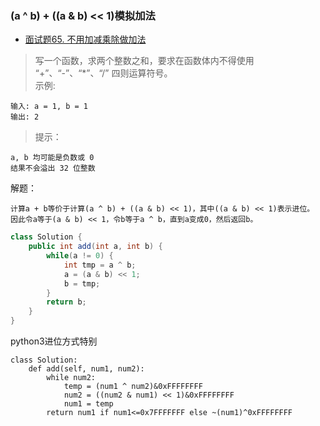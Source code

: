 ### (a ^ b) + ((a & b) << 1)模拟加法
- [面试题65. 不用加减乘除做加法](https://leetcode-cn.com/problems/bu-yong-jia-jian-cheng-chu-zuo-jia-fa-lcof/)
> 写一个函数，求两个整数之和，要求在函数体内不得使用 “+”、“-”、“*”、“/” 四则运算符号。   
示例:
```shell
输入: a = 1, b = 1
输出: 2
```
>提示：
```shell
a, b 均可能是负数或 0
结果不会溢出 32 位整数
```
解题：
```shell
计算a + b等价于计算(a ^ b) + ((a & b) << 1)，其中((a & b) << 1)表示进位。    
因此令a等于(a & b) << 1，令b等于a ^ b，直到a变成0，然后返回b。
```
```java
class Solution {
    public int add(int a, int b) {
        while(a != 0) {
            int tmp = a ^ b;
            a = (a & b) << 1;
            b = tmp;
        }
        return b;
    }
}
```
python3进位方式特别
```python3
class Solution:
    def add(self, num1, num2):
        while num2:
            temp = (num1 ^ num2)&0xFFFFFFFF
            num2 = ((num2 & num1) << 1)&0xFFFFFFFF
            num1 = temp
        return num1 if num1<=0x7FFFFFFF else ~(num1)^0xFFFFFFFF
```
